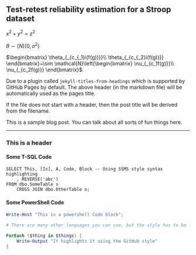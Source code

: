 ## Test-retest reliability estimation for a Stroop dataset

$x^2+y^2=z^2$

$\theta \sim \mathcal(N)(0, \sigma^2)$

$\begin{bmatrix}
\theta_{_{c_{_1}i(f(g))}}\\
\theta_{_{c_{_2}i(f(g))}}
\end{bmatrix}~\sim \mathcal{N}\left(\begin{bmatrix}
\nu_{_{c_1f(g)}}\\
\nu_{_{c_2f(g)}}
\end{bmatrix}$

Due to a plugin called `jekyll-titles-from-headings` which is supported by GitHub Pages by default. The above header (in the markdown file) will be automatically used as the pages title.

If the file does not start with a header, then the post title will be derived from the filename.

This is a sample blog post. You can talk about all sorts of fun things here.

---

### This is a header

#### Some T-SQL Code

```tsql
SELECT This, [Is], A, Code, Block -- Using SSMS style syntax highlighting
    , REVERSE('abc')
FROM dbo.SomeTable s
    CROSS JOIN dbo.OtherTable o;
```

#### Some PowerShell Code

```powershell
Write-Host "This is a powershell Code block";

# There are many other languages you can use, but the style has to be loaded first

ForEach ($thing in $things) {
    Write-Output "It highlights it using the GitHub style"
}
```

